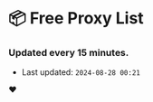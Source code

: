 # :package: Free Proxy List
### Updated every 15 minutes.

- Last updated: `2024-08-28 00:21`

:heart:
